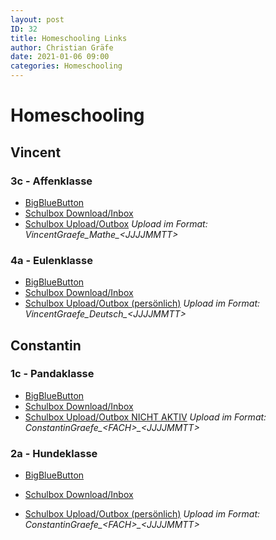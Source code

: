 ```yaml
---
layout: post
ID: 32
title: Homeschooling Links
author: Christian Gräfe
date: 2021-01-06 09:00
categories: Homeschooling
---
```


# Homeschooling

## Vincent

### 3c - Affenklasse

* [BigBlueButton][1]
* [Schulbox Download/Inbox][5]
* [Schulbox Upload/Outbox][9] *Upload im Format: VincentGraefe_Mathe_&lt;JJJJMMTT&gt;*

### 4a - Eulenklasse

* [BigBlueButton][2]
* [Schulbox Download/Inbox][6]
* [Schulbox Upload/Outbox (persönlich)][10] *Upload im Format: VincentGraefe_Deutsch_&lt;JJJJMMTT&gt;*

## Constantin

### 1c - Pandaklasse

* [BigBlueButton][3]
* [Schulbox Download/Inbox][7]
* [Schulbox Upload/Outbox NICHT AKTIV][11] *Upload im Format: ConstantinGraefe_&lt;FACH&gt;_&lt;JJJJMMTT&gt;*

### 2a - Hundeklasse

* [BigBlueButton][4]
* [Schulbox Download/Inbox][8]
* [Schulbox Upload/Outbox (persönlich)][12] *Upload im Format: ConstantinGraefe_&lt;FACH&gt;_&lt;JJJJMMTT&gt;*

  [1]: http://3c.halasemia.de
  [2]: http://4a.halasemia.de
  [3]: http://1c.halasemia.de
  [4]: https://bbb-schulen.rlp.net/b/239-rfx-5jh-pnk
  [5]: https://schulbox.bildung-rp.de/index.php/s/kbf8qkA3o7y6d2c
  [6]: https://schulbox.bildung-rp.de/index.php/s/9rt3rNCe88G9nwL
  [7]: https://schulbox.bildung-rp.de/index.php/s/CNbyPzyo6fiSqza
  [8]: https://schulbox.bildung-rp.de/index.php/s/4AkMpEDZHJqmyK8
  [9]: https://schulbox.bildung-rp.de/index.php/s/6bMxEXgW8wd9WEQ
 [10]: https://schulbox.bildung-rp.de/index.php/s/bLZfYGTbCyzQKXi
 [11]: https://schulbox.bildung-rp.de
 [12]: https://schulbox.bildung-rp.de/index.php/s/XtRyeep4G9nCnX2
